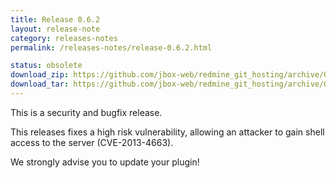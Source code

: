 ```yaml
---
title: Release 0.6.2
layout: release-note
category: releases-notes
permalink: /releases-notes/release-0.6.2.html

status: obsolete
download_zip: https://github.com/jbox-web/redmine_git_hosting/archive/0.6.2.zip
download_tar: https://github.com/jbox-web/redmine_git_hosting/archive/0.6.2.tar.gz
---
```


This is a security and bugfix release.

This releases fixes a high risk vulnerability, allowing an attacker to gain shell access to the server (CVE-2013-4663).

We strongly advise you to update your plugin!
